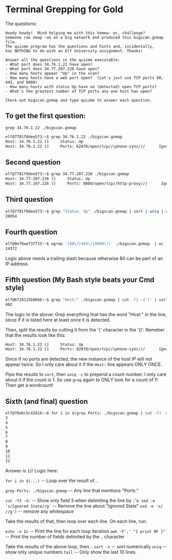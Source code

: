 # Terminal Grepping for Gold

The questions:

```text
Howdy howdy!  Mind helping me with this homew- er, challenge?
Someone ran nmap -oG on a big network and produced this bigscan.gnmap file.
The quizme program has the questions and hints and, incidentally,
has NOTHING to do with an Elf University assignment. Thanks!

Answer all the questions in the quizme executable:
- What port does 34.76.1.22 have open?
- What port does 34.77.207.226 have open?
- How many hosts appear "Up" in the scan?
- How many hosts have a web port open?  (Let's just use TCP ports 80, 443, and 8080)
- How many hosts with status Up have no (detected) open TCP ports?
- What's the greatest number of TCP ports any one host has open?

Check out bigscan.gnmap and type quizme to answer each question.
```

## To get the first question:
`grep 34.76.1.22 ./bigscan.gnmap`

```sh
elf@7781f0dee573:~$ grep 34.76.1.22 ./bigscan.gnmap 
Host: 34.76.1.22 ()     Status: Up
Host: 34.76.1.22 ()     Ports: 62078/open/tcp//iphone-sync///      Ignored State: closed (999)
```

## Second question
```sh
elf@7781f0dee573:~$ grep 34.77.207.226 ./bigscan.gnmap 
Host: 34.77.207.226 ()     Status: Up
Host: 34.77.207.226 ()     Ports: 8080/open/tcp//http-proxy///      Ignored State: filtered (999)
```

## Third question

```sh
elf@7781f0dee573:~$ grep "Status: Up" ./bigscan.gnmap | sort | uniq | wc -l
26054
```

## Fourth question
```sh
elf@0e70aef3f715:~$ egrep '(80\/|443\/|8080\/)' ./bigscan.gnmap  | wc -l
14372
```
Logic above needs a trailing slash because otherwise 80 can be part of an IP address.

## Fifth question (My Bash style beats your Cmd style)

```sh
elf@6728125b0666:~$ grep "Host:" ./bigscan.gnmap | cut -f1 -d'(' | sort| uniq -c | grep -E '^ *1 ' | wc -l
402
```

The logic to the above: Grep everything that has the word "Host:" in the line, since if it is listed here at least once it is detected.

Then, split the results by cutting it from the '(' character in the '()'. Remeber that the results look like this:

```sh
Host: 34.76.1.22 ()     Status: Up
Host: 34.76.1.22 ()     Ports: 62078/open/tcp//iphone-sync///      Ignored State: closed (999)
```

Since if no ports are detected, the new instance of the host IP will not appear twice. So I only care about it if the `Host:` line appears ONLY ONCE.

Pipe the results to `sort`, then `uniq -c` to prepend a count number. I only care about it if the count is 1. So use `grep` again to ONLY look for a count of 1! Then get a wordcount!

## Sixth (and final) question

```sh
elf@70ebc5c42816:~$ for i in $(grep Ports: ./bigscan.gnmap | cut -f3 -d: | sed -e 's/Ignored State//g' | sed -e 's/ //g'); do echo -n $i | awk -F',' "{ print NF }"; done | sort -n | uniq | tail
3
4
5
6
7
8
9
10
11
12
```

Answer is `12`! Logic here:

`for i in $(...)` -- Loop over the result of...

`grep Ports: ./bigscan.gnmap` -- Any line that mentions "Ports:"

`cut -f3 -d:` -- Show only field 3 when delimiting the line by `:`'s.
`sed -e 's/Ignored State//g'` -- Remove the line about "Ignored State"
`sed -e 's/ //g')` -- remove any whitespace

Take the results of that, then loop over each line. On each line, run:

`echo -n $i` -- Print the line for each loop iteration
`awk -F',' "{ print NF }"` -- Print the number of fields delimited by the `,` character

Take the results of the above loop, then...
`sort -n` -- sort numerically
`uniq` -- show only unique numbers
`tail` -- Only show the last 10 lines.